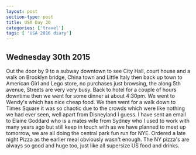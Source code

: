 ```yaml
---
layout: post
section-type: post
title: USA Day 20
categories: ['travel']
tags: [ 'USA 2016 diary']
---
```

## Wednesday 30th 2015  


Out the door by 9 to a subway downtown to see City Hall, court house and a walk on Brooklyn bridge, China town and Little Italy then back up town to American Girl and Lego store, no purchases just browsing, the along 5th avenue, Streets are very very busy. Back to hotel for a couple of hours downtime then we went for some dinner at about 4:30pm. We went to Wendy's which has nice cheap food. We then went for a walk down to Times Square it was so chaotic due to the crowds which were like nothing we had ever seen, well apart from Disneyland I guess. I have sent an email to Elaine Goddard who is a mates wife from Sydney who I used to work with many years ago but still keep in touch with as we have planned to meet up tomorrow, we are all doing the central park fun run for NYE. Ordered a late night Pizza as the earlier meal obviously wasn't enough. The NY pizza's are always so good and huge too, just like all supersize US food and drinks.
